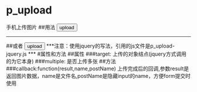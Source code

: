 # p_upload
手机上传图片
##用法
		<button id="btn_upload">upload</button>
		<script src="../src/jquery-1.9.1.min.js"></script>
		<script src="../src/p_upload.js"></script>
		<script>
		var upload = new P_upload();
		upload.init({target:$('#btn_upload'),multiple:true,callback:function(result,name,postName){
			$('body').append('<img src="'+result+'"/><input type="hidden" name="'+postName+'"/>');
		}});
		</script>
***
##或者
		<script src="../src/jquery-1.9.1.min.js"></script>
		<script src="../src/p_upload-jquery.js"></script>
		<button class="p_upload">upload</button>
		<script>
		$(function(){
			$('.p_upload').P_upload({multiple:true,callback:function(result,name,postName){
				$('body').append('<img src="'+result+'"/><input type="hidden" name="'+postName+'"/>');
			}});
		});
		</script>
***注意：使用jquery的写法，引用的js文件是p_upload-jquery.js  ***
#属性和方法
##属性
###target:
		上传的对象结点(jquery方式调用的为它本身)
###multiple:
		是否上传多张
##方法
###callback:function(result,name,postName)
		上传完成后的回调,参数result是返回图片数据，name是文件名,postName是隐藏input的name，方便form提交时使用